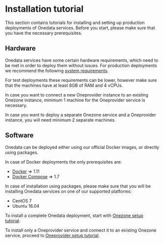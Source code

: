 # Installation tutorial

This section contains tutorials for installing and setting up production deployments of Onedata services. Before you start, please make sure that you have the necessary prerequisites.

## Hardware
Onedata services have some certain hardware requirements, which need to be met in order to deploy them without issues. For production deployments we recommend the following [system requirements](../system_requirements.md).

For test deployments these requirements can be lower, however make sure that the machines have at least 8GB of RAM and 4 vCPUs.

In case you want to connect a new Oneprovider instance to an existing Onezone instance, minimum 1 machine for the Oneprovider service is necessary.

In case you want to deploy a separate Onezone service and a Oneprovider instance, you will need minimum 2 separate machines.

## Software
Onedata can be deployed either using our official Docker images, or directly using packages.

In case of Docker deployments the only prerequisites are:
- [Docker](https://www.docker.com/) => 1.11
- [Docker Compose](https://docs.docker.com/compose/) => 1.7

In case of installation using packages, please make sure that you will be installing Onedata services on one of our supported platforms:
- CentOS 7
- Ubuntu 16.04


To install a complete Onedata deployment, start with [Onezone setup tutorial](onezone_tutorial.md).

To install only a Oneprovider service and connect it to an existing Onezone service, proceed to [Oneprovider setup tutorial](oneprovider_tutorial.md).
